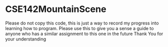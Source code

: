 # CSE142MountainScene
Please do not copy this code, this is just a way to record my progress into learning how to program.
Please use this to give you a sense a guide to anyone who has a similar assignment to this one in the future
Thank You for your understanding


